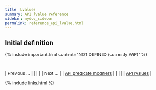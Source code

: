 ```yaml
---
title: Lvalues
summary: API lvalue reference
sidebar: mydoc_sidebar
permalink: reference_api_lvalue.html
---
```


## Initial definition

{% include important.html content="NOT DEFINED (currently WiP)" %}

<br/>

| <span class="label label-default">Previous ...</span> | | | | | <span class="label label-info">Next ...</span> |
| [API predicate modifiers](reference_api_predicate_modifiers.html) | | | | | [API rvalues](reference_api_rvalue.html) |

{% include links.html %}
